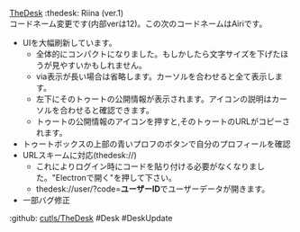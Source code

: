 [TheDesk](https://thedesk.top) :thedesk: Riina (ver.1)  
コードネーム変更です(内部verは12)。この次のコードネームはAiriです。
 + UIを大幅刷新しています。
   + 全体的にコンパクトになりました。もしかしたら文字サイズを下げたほうが見やすいかもしれません。
   + via表示が長い場合は省略します。カーソルを合わせると全て表示します。
   + 左下にそのトゥートの公開情報が表示されます。アイコンの説明はカーソルを合わせると確認できます。
   + トゥートの公開情報のアイコンを押すと,そのトゥートのURLがコピーされます。
 + トゥートボックスの上部の青いプロフのボタンで自分のプロフィールを確認
 + URLスキームに対応(thedesk://)  
   + これによりログイン時にコードを貼り付ける必要がなくなりました。"Electronで開く"を押して下さい。
   + thedesk://user/?code=**ユーザーID**でユーザーデータが開きます。
 + 一部バグ修正

 :github: [cutls/TheDesk](https://github.com/cutls/TheDesk) #Desk #DeskUpdate